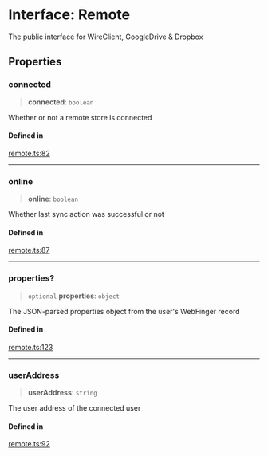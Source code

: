 # Interface: Remote

The public interface for WireClient, GoogleDrive & Dropbox

## Properties

### connected

> **connected**: `boolean`

Whether or not a remote store is connected

#### Defined in

[remote.ts:82](https://github.com/remotestorage/remotestorage.js/blob/16fab691d67a1b3ad2e8a6ceaebe1544aa1cae54/src/remote.ts#L82)

***

### online

> **online**: `boolean`

Whether last sync action was successful or not

#### Defined in

[remote.ts:87](https://github.com/remotestorage/remotestorage.js/blob/16fab691d67a1b3ad2e8a6ceaebe1544aa1cae54/src/remote.ts#L87)

***

### properties?

> `optional` **properties**: `object`

The JSON-parsed properties object from the user's WebFinger record

#### Defined in

[remote.ts:123](https://github.com/remotestorage/remotestorage.js/blob/16fab691d67a1b3ad2e8a6ceaebe1544aa1cae54/src/remote.ts#L123)

***

### userAddress

> **userAddress**: `string`

The user address of the connected user

#### Defined in

[remote.ts:92](https://github.com/remotestorage/remotestorage.js/blob/16fab691d67a1b3ad2e8a6ceaebe1544aa1cae54/src/remote.ts#L92)
